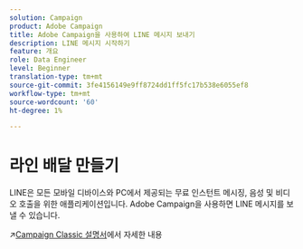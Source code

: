 ```yaml
---
solution: Campaign
product: Adobe Campaign
title: Adobe Campaign을 사용하여 LINE 메시지 보내기
description: LINE 메시지 시작하기
feature: 개요
role: Data Engineer
level: Beginner
translation-type: tm+mt
source-git-commit: 3fe4156149e9ff8724dd1ff5fc17b538e6055ef8
workflow-type: tm+mt
source-wordcount: '60'
ht-degree: 1%

---
```


# 라인 배달 만들기

LINE은 모든 모바일 디바이스와 PC에서 제공되는 무료 인스턴트 메시징, 음성 및 비디오 호출을 위한 애플리케이션입니다. Adobe Campaign을 사용하면 LINE 메시지를 보낼 수 있습니다.

:arrow_upper_right:[Campaign Classic 설명서](https://experienceleague.adobe.com/docs/campaign-classic/using/sending-messages/line-channel.html)에서 자세한 내용

